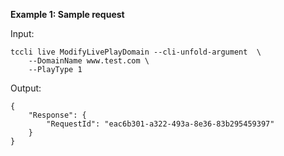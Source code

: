 **Example 1: Sample request**



Input: 

```
tccli live ModifyLivePlayDomain --cli-unfold-argument  \
    --DomainName www.test.com \
    --PlayType 1
```

Output: 
```
{
    "Response": {
        "RequestId": "eac6b301-a322-493a-8e36-83b295459397"
    }
}
```


